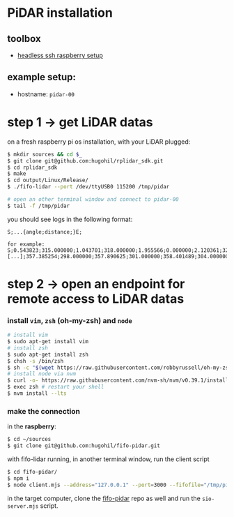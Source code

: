 # PiDAR installation

## toolbox

- [headless ssh raspberry setup](https://desertbot.io/blog/headless-raspberry-pi-4-ssh-wifi-setup)

## example setup:

- hostname: `pidar-00`

# step 1 → get LiDAR datas

on a fresh raspberry pi os installation, with your LiDAR plugged:

```bash
$ mkdir sources && cd $_
$ git clone git@github.com:hugohil/rplidar_sdk.git
$ cd rplidar_sdk
$ make
$ cd output/Linux/Release/
$ ./fifo-lidar --port /dev/ttyUSB0 115200 /tmp/pidar

# open an other terminal window and connect to pidar-00
$ tail -f /tmp/pidar
```

you should see logs in the following format:

```
S;...{angle;distance;}E;

for example:
S;0.543823;315.000000;1.043701;318.000000;1.955566;0.000000;2.120361;323.000000;3.081665;[...];357.385254;298.000000;357.890625;301.000000;358.401489;304.000000;358.967285;307.000000;359.467163;310.000000;359.983521;312.000000;E;
```

# step 2 → open an endpoint for remote access to LiDAR datas

### install `vim`, `zsh` (oh-my-zsh) and `node`

```bash
# install vim
$ sudo apt-get install vim
# install zsh
$ sudo apt-get install zsh
$ chsh -s /bin/zsh
$ sh -c "$(wget https://raw.githubusercontent.com/robbyrussell/oh-my-zsh/master/tools/install.sh -O -)"
# install node via nvm
$ curl -o- https://raw.githubusercontent.com/nvm-sh/nvm/v0.39.1/install.sh | bash
$ exec zsh # restart your shell
$ nvm install --lts
```

### make the connection

in the **raspberry**:

```bash
$ cd ~/sources
$ git clone git@github.com:hugohil/fifo-pidar.git
```

with fifo-lidar running, in another terminal window, run the client script

```bash
$ cd fifo-pidar/
$ npm i
$ node client.mjs --address="127.0.0.1" --port=3000 --fifofile="/tmp/pidar" # these are the default values
```

in the target computer, clone the [fifo-pidar](https://github.com/hugohil/fifo-pidar) repo as well and run the `sio-server.mjs` script.
